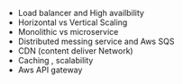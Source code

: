 - Load balancer and High availbility
- Horizontal vs Vertical Scaling
- Monolithic vs microservice
- Distributed messing service and Aws SQS
- CDN (content deliver Network)
- Caching , scalability
- Aws API gateway